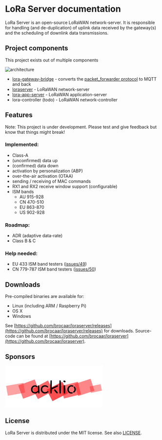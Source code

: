 # LoRa Server documentation

LoRa Server is an open-source LoRaWAN network-server. It is responsible for
handling (and de-duplication) of uplink data received by the gateway(s)
and the scheduling of downlink data transmissions.

## Project components

This project exists out of multiple components

![architecture](https://www.gliffy.com/go/publish/image/11010339/L.png)

* [lora-gateway-bridge](https://docs.loraserver.io/lora-gateway-bridge/) - converts
  the [packet_forwarder protocol](https://github.com/Lora-net/packet_forwarder/blob/master/PROTOCOL.TXT)
  to MQTT and back
* [loraserver](https://docs.loraserver.io/loraserver/) - LoRaWAN network-server
* [lora-app-server](https://docs.loraserver.io/lora-app-server/) - LoRaWAN
  application-server
* lora-controller (todo) - LoRaWAN network-controller

## Features

Note: This project is under development.
Please test and give feedback but know that things might break!

### Implemented:

- Class-A
- (unconfirmed) data up
- (confirmed) data down
- activation by personalization (ABP)
- over-the-air activation (OTAA)
- sending / receiving of MAC commands
- RX1 and RX2 receive window support (configurable)
- ISM bands
	- AU 915-928
	- CN 470-510
	- EU 863-870
	- US 902-928

### Roadmap:

- ADR (adaptive data-rate)
- Class B & C

### Help needed:

-  EU 433 ISM band testers ([issues/49](https://github.com/brocaar/loraserver/issues/49))
-  CN 779-787 ISM band testers ([issues/50](https://github.com/brocaar/loraserver/issues/50))

## Downloads

Pre-compiled binaries are available for:

* Linux (including ARM / Raspberry Pi)
* OS X
* Windows

See [https://github.com/brocaar/loraserver/releases](https://github.com/brocaar/loraserver/releases)
for downloads. Source-code can be found at
[https://github.com/brocaar/loraserver](https://github.com/brocaar/loraserver).

## Sponsors

[![acklio](img/sponsors/acklio.png)](http://www.ackl.io/)

## License

LoRa Server is distributed under the MIT license. See also
[LICENSE](https://github.com/brocaar/loraserver/blob/master/LICENSE).
